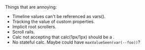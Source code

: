 Things that are annoying:
- Timeline values can't be referenced as vars().
- Tracking the value of custom properties.
- Implicit root scrollers.
- Scroll rails.
- Calc not accepting that calc(1px/1px) should be a <number>.
- No stateful calc. Maybe could have `maxValueSeen(var(--foo))`?